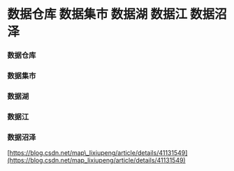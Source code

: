 # 数据仓库 数据集市 数据湖 数据江 数据沼泽

### 数据仓库 

### 数据集市 

### 数据湖 

### 数据江 

### 数据沼泽



[https://blog.csdn.net/map\_lixiupeng/article/details/41131549](https://blog.csdn.net/map_lixiupeng/article/details/41131549)

